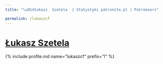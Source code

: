 ```yaml
---
title: "\u0141ukasz  Szetela  | Statystyki patronite.pl | Patromierz"

permalink: /lukaszcf
---
```


# [Łukasz  Szetela ](https://patronite.pl/lukaszcf)

{% include profile.md name="lukaszcf" prefix="l" %}
